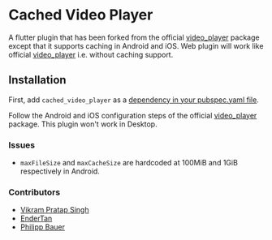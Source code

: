 # Cached Video Player

A flutter plugin that has been forked from the official [video_player](https://pub.dev/packages/video_player) package except that it supports caching in Android and iOS.
Web plugin will work like official [video_player](https://pub.dev/packages/video_player) i.e. without caching support.

## Installation

First, add `cached_video_player` as a [dependency in your pubspec.yaml file](https://flutter.io/platform-plugins/).

Follow the Android and iOS configuration steps of the official [video_player](https://pub.dev/packages/video_player#installation) package. This plugin won't work in Desktop.

### Issues
* `maxFileSize` and `maxCacheSize` are hardcoded at 100MiB and 1GiB respectively in Android.

### Contributors

* [Vikram Pratap Singh](https://github.com/vikram25897)
* [EnderTan](https://github.com/EnderTan)
* [Philipp Bauer](https://github.com/ciriousjoker)